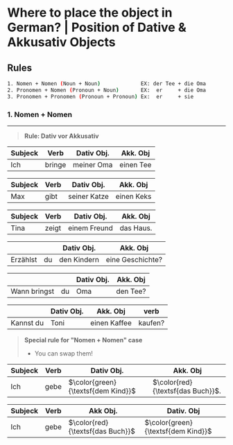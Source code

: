 # Where to place the object in German? | Position of Dative & Akkusativ Objects

## Rules
```bash
1. Nomen + Nomen (Noun + Noun)             EX: der Tee + die Oma
2. Pronomen + Nomen (Pronoun + Noun)       EX:  er     + die Oma
3. Pronomen + Pronomen (Pronoun + Pronoun) Ex:  er     + sie

```

### 1.  Nomen + Nomen
---

> **Rule: Dativ vor Akkusativ**

|Subjeck|Verb|Dativ Obj.| Akk. Obj|
|--|--|--|--|
|Ich|bringe|meiner Oma| einen Tee|

|Subjeck|Verb|Dativ Obj.| Akk. Obj|
|--|--|--|--|
|Max|gibt| seiner Katze | einen Keks  |

|Subjeck|Verb|Dativ Obj.| Akk. Obj|
|--|--|--|--|
|Tina| zeigt| einem Freund | das Haus. |

|||Dativ Obj.| Akk. Obj|
|--|--|--|--|
|Erzählst |du|den Kindern |eine Geschichte?  |

|||Dativ Obj.| Akk. Obj|
|--|--|--|--|
|Wann bringst| du| Oma| den Tee?  |

||Dativ Obj.| Akk. Obj|verb|
|--|--|--|--|
|Kannst du|Toni|einen Kaffee | kaufen? |

> **Special rule for "Nomen + Nomen" case**
> - You can swap them!

|Subjeck|Verb|Dativ Obj.| Akk. Obj|
|--|--|--|--|
|Ich|gebe|$\color{green}{\textsf{dem Kind}}$| $\color{red}{\textsf{das Buch}}$.|

|Subjeck|Verb|Akk Obj.| Dativ. Obj|
|--|--|--|--|
|Ich|gebe|  $\color{red}{\textsf{das Buch}}$ | $\color{green}{\textsf{dem Kind}}$|

